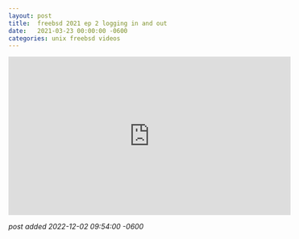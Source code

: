 ```yaml
---
layout:	post
title:	freebsd 2021 ep 2 logging in and out
date:	2021-03-23 00:00:00 -0600
categories:	unix freebsd videos
---
```

<iframe width="560" height="315" src="https://www.youtube.com/embed/mQtp14F6hMc" title="YouTube video player" frameborder="0" allow="accelerometer; autoplay; clipboard-write; encrypted-media; gyroscope; picture-in-picture" allowfullscreen></iframe>

<!--more-->

*post added 2022-12-02 09:54:00 -0600*